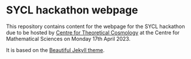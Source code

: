 # SYCL hackathon webpage

This repository contains content for the webpage for the SYCL hackathon due to
be hosted by [Centre for Theoretical Cosmology](https://www.ctc.cam.ac.uk/) at
the Centre for Mathematical Sciences on Monday 17th April 2023.

It is based on the [Beautiful Jekyll
theme](https://github.com/daattali/beautiful-jekyll). 